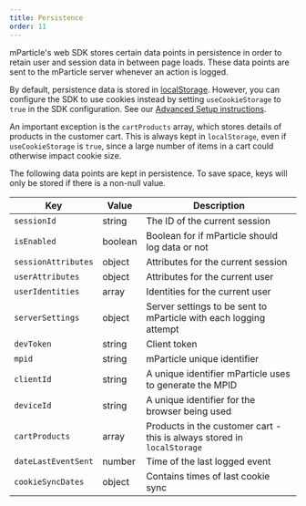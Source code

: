 ```yaml
---
title: Persistence
order: 11
---
```


mParticle's web SDK stores certain data points in persistence in order to retain user and session data in between page loads. These data points are sent to the mParticle server whenever an action is logged. 

By default, persistence data is stored in [localStorage](https://html.spec.whatwg.org/multipage/webstorage.html#the-localstorage-attribute). However, you can configure the SDK to use cookies instead by setting `useCookieStorage` to `true` in the SDK configuration. See our [Advanced Setup instructions](/developers/sdk/web/getting-started/#advanced-setup).

An important exception is the `cartProducts` array, which stores details of products in the customer cart. This is always kept in `localStorage`, even if `useCookieStorage` is `true`, since a large number of items in a cart could otherwise impact cookie size.

The following data points are kept in persistence. To save space, keys will only be stored if there is a non-null value.

| Key | Value | Description |
| --- | --- | --- |
| `sessionId` | string | The ID of the current session |
| `isEnabled` | boolean | Boolean for if mParticle should log data or not |
| `sessionAttributes` | object | Attributes for the current session |
| `userAttributes` | object | Attributes for the current user |
| `userIdentities` | array | Identities for the current user |
| `serverSettings` | object | Server settings to be sent to mParticle with each logging attempt |
| `devToken` | string | Client token |
| `mpid` | string | mParticle unique identifier |
| `clientId` | string | A unique identifier mParticle uses to generate the MPID |
| `deviceId` | string | A unique identifier for the browser being used |
| `cartProducts` | array | Products in the customer cart - this is always stored in `localStorage` |
| `dateLastEventSent` | number | Time of the last logged event |
| `cookieSyncDates` | object | Contains times of last cookie sync |


